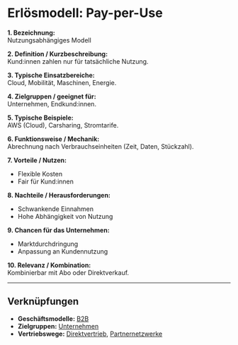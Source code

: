 # Erlösmodell: Pay-per-Use

**1. Bezeichnung:**  
Nutzungsabhängiges Modell  

**2. Definition / Kurzbeschreibung:**  
Kund:innen zahlen nur für tatsächliche Nutzung.  

**3. Typische Einsatzbereiche:**  
Cloud, Mobilität, Maschinen, Energie.  

**4. Zielgruppen / geeignet für:**  
Unternehmen, Endkund:innen.  

**5. Typische Beispiele:**  
AWS (Cloud), Carsharing, Stromtarife.  

**6. Funktionsweise / Mechanik:**  
Abrechnung nach Verbrauchseinheiten (Zeit, Daten, Stückzahl).  

**7. Vorteile / Nutzen:**  
- Flexible Kosten  
- Fair für Kund:innen  

**8. Nachteile / Herausforderungen:**  
- Schwankende Einnahmen  
- Hohe Abhängigkeit von Nutzung  

**9. Chancen für das Unternehmen:**  
- Marktdurchdringung  
- Anpassung an Kundennutzung  

**10. Relevanz / Kombination:**  
Kombinierbar mit Abo oder Direktverkauf.  

---

## Verknüpfungen
- **Geschäftsmodelle:** [B2B](../business-models/b2b.md)
- **Zielgruppen:** [Unternehmen](../zielgruppen/unternehmen.md)
- **Vertriebswege:** [Direktvertrieb](../vertriebswege/direktvertrieb.md), [Partnernetzwerke](../vertriebswege/partnernetzwerke.md)
